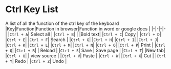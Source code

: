 # Ctrl Key List
A list of all the function of the ctrl key of the keyboard
|Key|Function|Function in browser|Function in word or google docs |
|-|-|-|-|
|````Ctrl + A````| Select all |
|````Ctrl + B````| | |Bold text|
|````Ctrl + C````| Copy |
|````Ctrl + D````|
|````Ctrl + E````|
|````Ctrl + F````| Search |
|````Ctrl + G````|
|````Ctrl + H````|
|````Ctrl + I````|
|````Ctrl + J````|
|````Ctrl + K````|
|````Ctrl + L````|
|````Ctrl + M````|
|````Ctrl + N````|
|````Ctrl + O````|
|````Ctrl + P````| Print |
|````Ctrl + Q````|
|````Ctrl + R````| | Reload |
|````Ctrl + S````| Save | Save page |
|````Ctrl + T````| |New tab|
|````Ctrl + U````| | view source |
|````Ctrl + V````| Paste |
|````Ctrl + W````|
|````Ctrl + X````| Cut |
|````Ctrl + Y````| Redo |
|````Ctrl + Z````| Undo |
